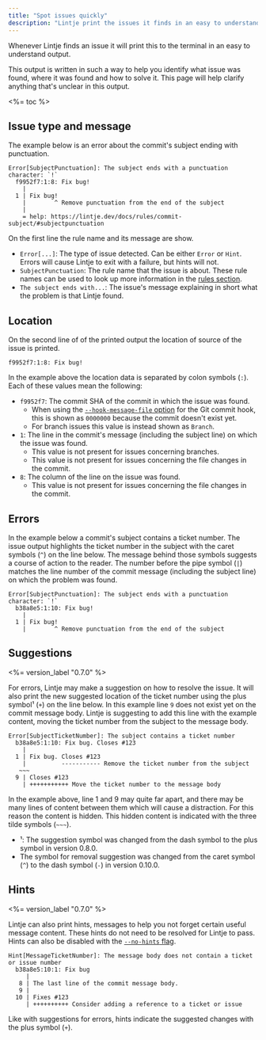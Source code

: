 ```yaml
---
title: "Spot issues quickly"
description: "Lintje print the issues it finds in an easy to understand output. Learn more about this output and how you can find the source of the issue quickly."
---
```


Whenever Lintje finds an issue it will print this to the terminal in an easy to understand output.

This output is written in such a way to help you identify what issue was found, where it was found and how to solve it. This page will help clarify anything that's unclear in this output.

<%= toc %>

## Issue type and message

The example below is an error about the commit's subject ending with punctuation.

```
Error[SubjectPunctuation]: The subject ends with a punctuation character: `!`
  f9952f7:1:8: Fix bug!
    |
  1 | Fix bug!
    |        ^ Remove punctuation from the end of the subject
    |
    = help: https://lintje.dev/docs/rules/commit-subject/#subjectpunctuation
```

On the first line the rule name and its message are show.

- `Error[...]`: The type of issue detected. Can be either `Error` or `Hint`. Errors will cause Lintje to exit with a failure, but hints will not.
- `SubjectPunctuation`: The rule name that the issue is about. These rule names can be used to look up more information in the [rules section](/docs/rules/).
- `The subject ends with...`: The issue's message explaining in short what the problem is that Lintje found.

## Location

On the second line of of the printed output the location of source of the issue is printed.

```
f9952f7:1:8: Fix bug!
```

In the example above the location data is separated by colon symbols (`:`). Each of these values mean the following:

- `f9952f7`: The commit SHA of the commit in which the issue was found.
    - When using the [`--hook-message-file` option](/docs/usage/#commit-message-file-validation) for the Git commit hook, this is shown as `0000000` because the commit doesn't exist yet.
    - For branch issues this value is instead shown as `Branch`.
- `1`: The line in the commit's message (including the subject line) on which the issue was found.
    - This value is not present for issues concerning branches.
    - This value is not present for issues concerning the file changes in the commit.
- `8`: The column of the line on the issue was found.
    - This value is not present for issues concerning the file changes in the commit.

## Errors

In the example below a commit's subject contains a ticket number. The issue output highlights the ticket number in the subject with the caret symbols (`^`) on the line below. The message behind those symbols suggests a course of action to the reader. The number before the pipe symbol (`|`) matches the line number of the commit message (including the subject line) on which the problem was found.

```
Error[SubjectPunctuation]: The subject ends with a punctuation character: `!`
  b38a8e5:1:10: Fix bug!
    |
  1 | Fix bug!
    |        ^ Remove punctuation from the end of the subject
```

## Suggestions

<%= version_label "0.7.0" %>

For errors, Lintje may make a suggestion on how to resolve the issue. It will also print the new suggested location of the ticket number using the plus symbol¹ (`+`) on the line below. In this example line `9` does not exist yet on the commit message body. Lintje is suggesting to add this line with the example content, moving the ticket number from the subject to the message body.

```
Error[SubjectTicketNumber]: The subject contains a ticket number
  b38a8e5:1:10: Fix bug. Closes #123
    |
  1 | Fix bug. Closes #123
    |          ----------- Remove the ticket number from the subject
   ~~~
  9 | Closes #123
    | +++++++++++ Move the ticket number to the message body
```

In the example above, line 1 and 9 may quite far apart, and there may be many lines of content between them which will cause a distraction. For this reason the content is hidden. This hidden content is indicated with the three tilde symbols (`~~~`).

- ¹: The suggestion symbol was changed from the dash symbol to the plus symbol in version 0.8.0.
- The symbol for removal suggestion was changed from the caret symbol (`^`) to the dash symbol (`-`) in version 0.10.0.

## Hints

<%= version_label "0.7.0" %>

Lintje can also print hints, messages to help you not forget certain useful message content. These hints do not need to be resolved for Lintje to pass. Hints can also be disabled with the [`--no-hints` flag](/docs/usage/#hints).

```
Hint[MessageTicketNumber]: The message body does not contain a ticket or issue number
  b38a8e5:10:1: Fix bug
     |
   8 | The last line of the commit message body.
   9 |
  10 | Fixes #123
     | ++++++++++ Consider adding a reference to a ticket or issue
```

Like with suggestions for errors, hints indicate the suggested changes with the plus symbol (`+`).
